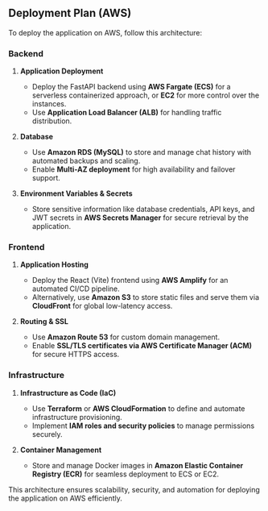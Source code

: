 ## Deployment Plan (AWS)

To deploy the application on AWS, follow this architecture:

### Backend

1. **Application Deployment**

   - Deploy the FastAPI backend using **AWS Fargate (ECS)** for a serverless containerized approach, or **EC2** for more control over the instances.
   - Use **Application Load Balancer (ALB)** for handling traffic distribution.

2. **Database**

   - Use **Amazon RDS (MySQL)** to store and manage chat history with automated backups and scaling.
   - Enable **Multi-AZ deployment** for high availability and failover support.

3. **Environment Variables & Secrets**
   - Store sensitive information like database credentials, API keys, and JWT secrets in **AWS Secrets Manager** for secure retrieval by the application.

### Frontend

1. **Application Hosting**

   - Deploy the React (Vite) frontend using **AWS Amplify** for an automated CI/CD pipeline.
   - Alternatively, use **Amazon S3** to store static files and serve them via **CloudFront** for global low-latency access.

2. **Routing & SSL**
   - Use **Amazon Route 53** for custom domain management.
   - Enable **SSL/TLS certificates via AWS Certificate Manager (ACM)** for secure HTTPS access.

### Infrastructure

1. **Infrastructure as Code (IaC)**

   - Use **Terraform** or **AWS CloudFormation** to define and automate infrastructure provisioning.
   - Implement **IAM roles and security policies** to manage permissions securely.

2. **Container Management**
   - Store and manage Docker images in **Amazon Elastic Container Registry (ECR)** for seamless deployment to ECS or EC2.

This architecture ensures scalability, security, and automation for deploying the application on AWS efficiently.
